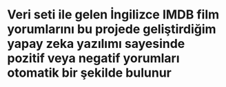 # Veri seti ile gelen İngilizce IMDB film yorumlarını bu projede geliştirdiğim yapay zeka yazılımı sayesinde pozitif veya negatif yorumları otomatik bir şekilde bulunur
